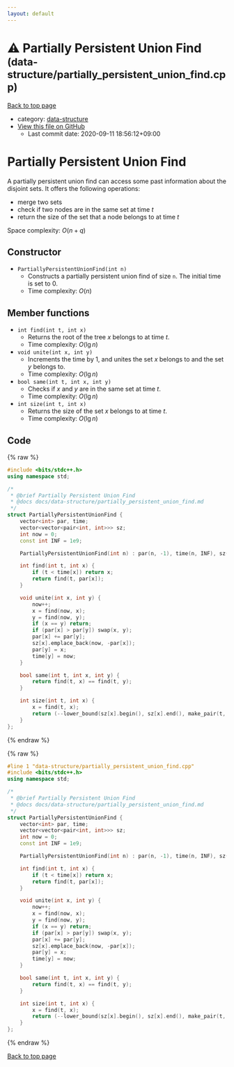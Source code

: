 ```yaml
---
layout: default
---
```


<!-- mathjax config similar to math.stackexchange -->
<script type="text/javascript" async
  src="https://cdnjs.cloudflare.com/ajax/libs/mathjax/2.7.5/MathJax.js?config=TeX-MML-AM_CHTML">
</script>
<script type="text/x-mathjax-config">
  MathJax.Hub.Config({
    TeX: { equationNumbers: { autoNumber: "AMS" }},
    tex2jax: {
      inlineMath: [ ['$','$'] ],
      processEscapes: true
    },
    "HTML-CSS": { matchFontHeight: false },
    displayAlign: "left",
    displayIndent: "2em"
  });
</script>

<script type="text/javascript" src="https://cdnjs.cloudflare.com/ajax/libs/jquery/3.4.1/jquery.min.js"></script>
<script src="https://cdn.jsdelivr.net/npm/jquery-balloon-js@1.1.2/jquery.balloon.min.js" integrity="sha256-ZEYs9VrgAeNuPvs15E39OsyOJaIkXEEt10fzxJ20+2I=" crossorigin="anonymous"></script>
<script type="text/javascript" src="../../assets/js/copy-button.js"></script>
<link rel="stylesheet" href="../../assets/css/copy-button.css" />


# :warning: Partially Persistent Union Find <small>(data-structure/partially_persistent_union_find.cpp)</small>

<a href="../../index.html">Back to top page</a>

* category: <a href="../../index.html#36397fe12f935090ad150c6ce0c258d4">data-structure</a>
* <a href="{{ site.github.repository_url }}/blob/master/data-structure/partially_persistent_union_find.cpp">View this file on GitHub</a>
    - Last commit date: 2020-09-11 18:56:12+09:00




# Partially Persistent Union Find

A partially persistent union find can access some past information about the disjoint sets. It offers the following operations:
- merge two sets
- check if two nodes are in the same set at time $t$
- return the size of the set that a node belongs to at time $t$

Space complexity: $O(n + q)$

## Constructor

- `PartiallyPersistentUnionFind(int n)`
    - Constructs a partially persistent union find of size `n`. The initial time is set to 0.
    - Time complexity: $O(n)$

## Member functions

- `int find(int t, int x)`
    - Returns the root of the tree $x$ belongs to at time $t$.
    - Time complexity: $O(\lg n)$
- `void unite(int x, int y)`
    - Increments the time by 1, and unites the set $x$ belongs to and the set $y$ belongs to.
    - Time complexity: $O(\lg n)$
- `bool same(int t, int x, int y)`
    - Checks if $x$ and $y$ are in the same set at time $t$.
    - Time complexity: $O(\lg n)$
- `int size(int t, int x)`
    - Returns the size of the set $x$ belongs to at time $t$.
    - Time complexity: $O(\lg n)$

## Code

<a id="unbundled"></a>
{% raw %}
```cpp
#include <bits/stdc++.h>
using namespace std;

/*
 * @brief Partially Persistent Union Find
 * @docs docs/data-structure/partially_persistent_union_find.md
 */
struct PartiallyPersistentUnionFind {
    vector<int> par, time;
    vector<vector<pair<int, int>>> sz;
    int now = 0;
    const int INF = 1e9;

    PartiallyPersistentUnionFind(int n) : par(n, -1), time(n, INF), sz(n, {{0, 1}}) {}

    int find(int t, int x) {
        if (t < time[x]) return x;
        return find(t, par[x]);
    }

    void unite(int x, int y) {
        now++;
        x = find(now, x);
        y = find(now, y);
        if (x == y) return;
        if (par[x] > par[y]) swap(x, y);
        par[x] += par[y];
        sz[x].emplace_back(now, -par[x]);
        par[y] = x;
        time[y] = now;
    }

    bool same(int t, int x, int y) {
        return find(t, x) == find(t, y);
    }

    int size(int t, int x) {
        x = find(t, x);
        return (--lower_bound(sz[x].begin(), sz[x].end(), make_pair(t, INF)))->second;
    }
};
```
{% endraw %}

<a id="bundled"></a>
{% raw %}
```cpp
#line 1 "data-structure/partially_persistent_union_find.cpp"
#include <bits/stdc++.h>
using namespace std;

/*
 * @brief Partially Persistent Union Find
 * @docs docs/data-structure/partially_persistent_union_find.md
 */
struct PartiallyPersistentUnionFind {
    vector<int> par, time;
    vector<vector<pair<int, int>>> sz;
    int now = 0;
    const int INF = 1e9;

    PartiallyPersistentUnionFind(int n) : par(n, -1), time(n, INF), sz(n, {{0, 1}}) {}

    int find(int t, int x) {
        if (t < time[x]) return x;
        return find(t, par[x]);
    }

    void unite(int x, int y) {
        now++;
        x = find(now, x);
        y = find(now, y);
        if (x == y) return;
        if (par[x] > par[y]) swap(x, y);
        par[x] += par[y];
        sz[x].emplace_back(now, -par[x]);
        par[y] = x;
        time[y] = now;
    }

    bool same(int t, int x, int y) {
        return find(t, x) == find(t, y);
    }

    int size(int t, int x) {
        x = find(t, x);
        return (--lower_bound(sz[x].begin(), sz[x].end(), make_pair(t, INF)))->second;
    }
};

```
{% endraw %}

<a href="../../index.html">Back to top page</a>

